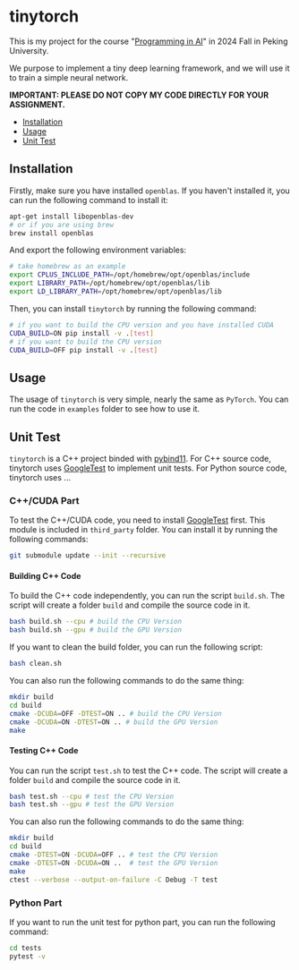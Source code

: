 # tinytorch

This is my project for the course "[Programming in AI](https://pkuprogramminginai.github.io/Labs-Documentation/#/)" in 2024 Fall in Peking University.

We purpose to implement a tiny deep learning framework, and we will use it to train a simple neural network.

**IMPORTANT: PLEASE DO NOT COPY MY CODE DIRECTLY FOR YOUR ASSIGNMENT.**

<!-- toc -->

- [Installation](#installation)
- [Usage](#usage)
- [Unit Test](#unit-test)

<!-- tocstop -->

## Installation

Firstly, make sure you have installed `openblas`. If you haven't installed it, you can run the following command to install it:

```bash
apt-get install libopenblas-dev 
# or if you are using brew
brew install openblas
```

And export the following environment variables:

```bash
# take homebrew as an example
export CPLUS_INCLUDE_PATH=/opt/homebrew/opt/openblas/include
export LIBRARY_PATH=/opt/homebrew/opt/openblas/lib
export LD_LIBRARY_PATH=/opt/homebrew/opt/openblas/lib
```

Then, you can install `tinytorch` by running the following command:

```bash
# if you want to build the CPU version and you have installed CUDA
CUDA_BUILD=ON pip install -v .[test] 
# if you want to build the CPU version
CUDA_BUILD=OFF pip install -v .[test]
```

## Usage

The usage of `tinytorch` is very simple, nearly the same as `PyTorch`. You can run the code in `examples` folder to see how to use it.

## Unit Test

`tinytorch` is a C++ project binded with [pybind11](https://github.com/pybind/pybind11). For C++ source code, tinytorch uses [GoogleTest](https://github.com/google/googletest) to implement unit tests. For Python source code, tinytorch uses ...

### C++/CUDA Part

To test the C++/CUDA code, you need to install [GoogleTest](https://github.com/google/googletest) first. This module is included in `third_party` folder. You can install it by running the following commands:

```bash
git submodule update --init --recursive
```

#### Building C++ Code

To build the C++ code independently, you can run the script `build.sh`. The script will create a folder `build` and compile the source code in it.

```bash
bash build.sh --cpu # build the CPU Version
bash build.sh --gpu # build the GPU Version
```

If you want to clean the build folder, you can run the following script:

```bash
bash clean.sh
```

You can also run the following commands to do the same thing:

```bash
mkdir build
cd build
cmake -DCUDA=OFF -DTEST=ON .. # build the CPU Version
cmake -DCUDA=ON -DTEST=ON .. # build the GPU Version
make
```

#### Testing C++ Code

You can run the script `test.sh` to test the C++ code. The script will create a folder `build` and compile the source code in it.

```bash
bash test.sh --cpu # test the CPU Version
bash test.sh --gpu # test the GPU Version
```

You can also run the following commands to do the same thing:

```bash
mkdir build
cd build
cmake -DTEST=ON -DCUDA=OFF .. # test the CPU Version
cmake -DTEST=ON -DCUDA=ON ..  # test the GPU Version
make
ctest --verbose --output-on-failure -C Debug -T test
```

### Python Part

If you want to run the unit test for python part, you can run the following command:

```bash
cd tests
pytest -v
```
